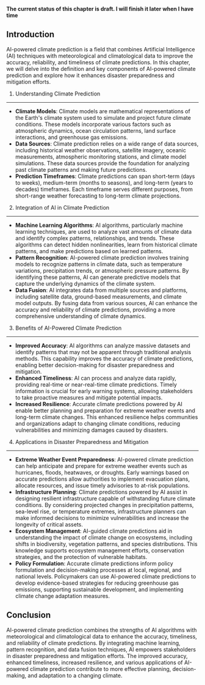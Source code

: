 **The current status of this chapter is draft. I will finish it later when I have time**

Introduction
------------

AI-powered climate prediction is a field that combines Artificial Intelligence (AI) techniques with meteorological and climatological data to improve the accuracy, reliability, and timeliness of climate predictions. In this chapter, we will delve into the definition and key components of AI-powered climate prediction and explore how it enhances disaster preparedness and mitigation efforts.

1. Understanding Climate Prediction
-----------------------------------

* **Climate Models**: Climate models are mathematical representations of the Earth's climate system used to simulate and project future climate conditions. These models incorporate various factors such as atmospheric dynamics, ocean circulation patterns, land surface interactions, and greenhouse gas emissions.
* **Data Sources**: Climate prediction relies on a wide range of data sources, including historical weather observations, satellite imagery, oceanic measurements, atmospheric monitoring stations, and climate model simulations. These data sources provide the foundation for analyzing past climate patterns and making future predictions.
* **Prediction Timeframes**: Climate predictions can span short-term (days to weeks), medium-term (months to seasons), and long-term (years to decades) timeframes. Each timeframe serves different purposes, from short-range weather forecasting to long-term climate projections.

2. Integration of AI in Climate Prediction
------------------------------------------

* **Machine Learning Algorithms**: AI algorithms, particularly machine learning techniques, are used to analyze vast amounts of climate data and identify complex patterns, relationships, and trends. These algorithms can detect hidden nonlinearities, learn from historical climate patterns, and make predictions based on learned patterns.
* **Pattern Recognition**: AI-powered climate prediction involves training models to recognize patterns in climate data, such as temperature variations, precipitation trends, or atmospheric pressure patterns. By identifying these patterns, AI can generate predictive models that capture the underlying dynamics of the climate system.
* **Data Fusion**: AI integrates data from multiple sources and platforms, including satellite data, ground-based measurements, and climate model outputs. By fusing data from various sources, AI can enhance the accuracy and reliability of climate predictions, providing a more comprehensive understanding of climate dynamics.

3. Benefits of AI-Powered Climate Prediction
--------------------------------------------

* **Improved Accuracy**: AI algorithms can analyze massive datasets and identify patterns that may not be apparent through traditional analysis methods. This capability improves the accuracy of climate predictions, enabling better decision-making for disaster preparedness and mitigation.
* **Enhanced Timeliness**: AI can process and analyze data rapidly, providing real-time or near-real-time climate predictions. Timely information is crucial for early warning systems, allowing stakeholders to take proactive measures and mitigate potential impacts.
* **Increased Resilience**: Accurate climate predictions powered by AI enable better planning and preparation for extreme weather events and long-term climate changes. This enhanced resilience helps communities and organizations adapt to changing climate conditions, reducing vulnerabilities and minimizing damages caused by disasters.

4. Applications in Disaster Preparedness and Mitigation
-------------------------------------------------------

* **Extreme Weather Event Preparedness**: AI-powered climate prediction can help anticipate and prepare for extreme weather events such as hurricanes, floods, heatwaves, or droughts. Early warnings based on accurate predictions allow authorities to implement evacuation plans, allocate resources, and issue timely advisories to at-risk populations.
* **Infrastructure Planning**: Climate predictions powered by AI assist in designing resilient infrastructure capable of withstanding future climate conditions. By considering projected changes in precipitation patterns, sea-level rise, or temperature extremes, infrastructure planners can make informed decisions to minimize vulnerabilities and increase the longevity of critical assets.
* **Ecosystem Management**: AI-guided climate predictions aid in understanding the impact of climate change on ecosystems, including shifts in biodiversity, vegetation patterns, and species distributions. This knowledge supports ecosystem management efforts, conservation strategies, and the protection of vulnerable habitats.
* **Policy Formulation**: Accurate climate predictions inform policy formulation and decision-making processes at local, regional, and national levels. Policymakers can use AI-powered climate predictions to develop evidence-based strategies for reducing greenhouse gas emissions, supporting sustainable development, and implementing climate change adaptation measures.

Conclusion
----------

AI-powered climate prediction combines the strengths of AI algorithms with meteorological and climatological data to enhance the accuracy, timeliness, and reliability of climate predictions. By integrating machine learning, pattern recognition, and data fusion techniques, AI empowers stakeholders in disaster preparedness and mitigation efforts. The improved accuracy, enhanced timeliness, increased resilience, and various applications of AI-powered climate prediction contribute to more effective planning, decision-making, and adaptation to a changing climate.
